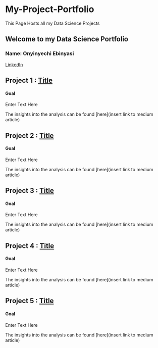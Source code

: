 # My-Project-Portfolio

This Page Hosts all my Data Science Projects

## Welcome to my Data Science Portfolio

### Name: Onyinyechi Ebinyasi


[LinkedIn](https://www.linkedin.com/in/onyx-ebinyasi-608a51105/)


## Project 1 : [Title](https://github.com/OnyxABC/Class)

#### Goal

Enter Text Here

The insights into the analysis can be found [here](insert link to medium article)


## Project 2 : [Title](https://github.com/OnyxABC/SCAMP-C6-Assessment)

#### Goal

Enter Text Here

The insights into the analysis can be found [here](insert link to medium article)


## Project 3 : [Title](https://github.com/OnyxABC/Sample-Payment-Form)

#### Goal

Enter Text Here

The insights into the analysis can be found [here](insert link to medium article)



## Project 4 : [Title](https://github.com/OnyxABC/Google-Homepage)

#### Goal

Enter Text Here

The insights into the analysis can be found [here](insert link to medium article)



## Project 5 : [Title](https://github.com/OnyxABC/zuri-responsive-design-starter)

#### Goal

Enter Text Here

The insights into the analysis can be found [here](insert link to medium article)
